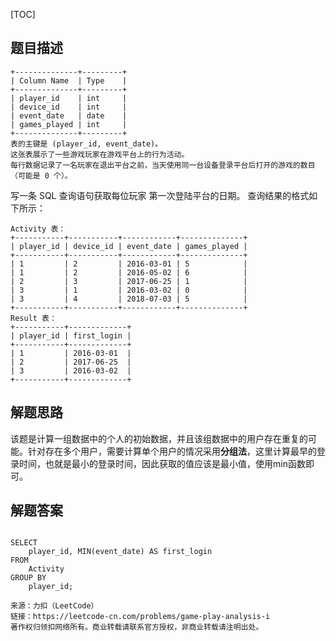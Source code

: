 [TOC]
## 题目描述
```shell
+--------------+---------+
| Column Name  | Type    |
+--------------+---------+
| player_id    | int     |
| device_id    | int     |
| event_date   | date    |
| games_played | int     |
+--------------+---------+
表的主键是 (player_id, event_date)。
这张表展示了一些游戏玩家在游戏平台上的行为活动。
每行数据记录了一名玩家在退出平台之前，当天使用同一台设备登录平台后打开的游戏的数目（可能是 0 个）。
```
写一条 SQL 查询语句获取每位玩家 第一次登陆平台的日期。
查询结果的格式如下所示：
```shell
Activity 表：
+-----------+-----------+------------+--------------+
| player_id | device_id | event_date | games_played |
+-----------+-----------+------------+--------------+
| 1         | 2         | 2016-03-01 | 5            |
| 1         | 2         | 2016-05-02 | 6            |
| 2         | 3         | 2017-06-25 | 1            |
| 3         | 1         | 2016-03-02 | 0            |
| 3         | 4         | 2018-07-03 | 5            |
+-----------+-----------+------------+--------------+
Result 表：
+-----------+-------------+
| player_id | first_login |
+-----------+-------------+
| 1         | 2016-03-01  |
| 2         | 2017-06-25  |
| 3         | 2016-03-02  |
+-----------+-------------+
```
## 解题思路

该题是计算一组数据中的个人的初始数据，并且该组数据中的用户存在重复的可能。针对存在多个用户，需要计算单个用户的情况采用**分组法**，这里计算最早的登录时间，也就是最小的登录时间，因此获取的值应该是最小值，使用min函数即可。
## 解题答案
```mysql

SELECT
	player_id, MIN(event_date) AS first_login
FROM
	Activity
GROUP BY
	player_id;

```

```shell
来源：力扣（LeetCode）
链接：https://leetcode-cn.com/problems/game-play-analysis-i
著作权归领扣网络所有。商业转载请联系官方授权，非商业转载请注明出处。
```